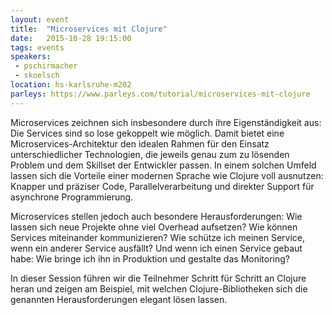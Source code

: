 ```yaml
---
layout: event
title:  "Microservices mit Clojure"
date:   2015-10-28 19:15:00
tags: events
speakers:
 - pschirmacher
 - skoelsch
location: hs-karlsruhe-m202
parleys: https://www.parleys.com/tutorial/microservices-mit-clojure
---
```


Microservices zeichnen sich insbesondere durch ihre Eigenständigkeit aus: Die Services sind so lose gekoppelt wie möglich. Damit bietet eine Microservices-Architektur den idealen Rahmen für den Einsatz unterschiedlicher Technologien, die jeweils genau zum zu lösenden Problem und dem Skillset der Entwickler passen. In einem solchen Umfeld lassen sich die Vorteile einer modernen Sprache wie Clojure voll ausnutzen: Knapper und präziser Code, Parallelverarbeitung und direkter Support für asynchrone Programmierung.

Microservices stellen jedoch auch besondere Herausforderungen: Wie lassen sich neue Projekte ohne viel Overhead aufsetzen? Wie können Services miteinander kommunizieren? Wie schütze ich meinen Service, wenn ein anderer Service ausfällt? Und wenn ich einen Service gebaut habe: Wie bringe ich ihn in Produktion und gestalte das Monitoring?

In dieser Session führen wir die Teilnehmer Schritt für Schritt an Clojure heran und zeigen am Beispiel, mit welchen Clojure-Bibliotheken sich die genannten Herausforderungen elegant lösen lassen.